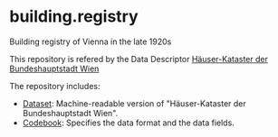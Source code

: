# building.registry
Building registry of Vienna in the late 1920s

This repository is refered by the Data Descriptor [Häuser-Kataster der Bundeshauptstadt Wien](http://www.orf.at)

The repository includes:

* [Dataset](Dataset.csv): Machine-readable version of "Häuser-Kataster der Bundeshauptstadt Wien".
* [Codebook](Codebook/Codebook.md): Specifies the data format and the data fields.

